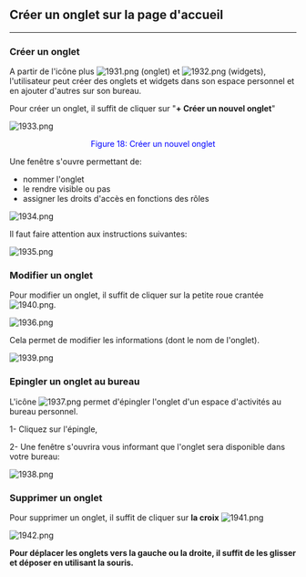 ## Créer un onglet sur la page d'accueil

---


### Créer un onglet

A partir de l'icône plus ![1931.png](http://www.claroline.net/uploads/custom/images/1931.png) (onglet) et ![1932.png](http://www.claroline.net/uploads/custom/images/1932.png) (widgets), l'utilisateur peut créer des onglets et widgets dans son espace personnel et en ajouter d'autres sur son bureau.

Pour créer un onglet, il suffit de cliquer sur "**+ Créer un nouvel onglet**"

![1933.png](http://www.claroline.net/uploads/custom/images/1933.png)

<p style ="text-align: center; color: blue">Figure 18: Créer un nouvel onglet</p>

Une fenêtre s'ouvre permettant de:

* nommer l'onglet
* le rendre visible ou pas
* assigner les droits d'accès en fonctions des rôles

![1934.png](http://www.claroline.net/uploads/custom/images/1934.png)

Il faut faire attention aux instructions suivantes:

![1935.png](http://www.claroline.net/uploads/custom/images/1935.png)


### Modifier un onglet
Pour modifier un onglet, il suffit de cliquer sur la petite roue crantée ![1940.png](http://www.claroline.net/uploads/custom/images/1940.png).

![1936.png](http://www.claroline.net/uploads/custom/images/1936.png)

Cela permet de modifier les informations (dont le nom de l'onglet).

![1939.png](http://www.claroline.net/uploads/custom/images/1939.png)

### Epingler un onglet au bureau
L'icône ![1937.png](http://www.claroline.net/uploads/custom/images/1937.png) permet d'épingler l'onglet d'un espace d'activités au bureau personnel.

1- Cliquez sur l'épingle,

2- Une fenêtre s'ouvrira  vous informant que l'onglet sera disponible dans votre bureau:

![1938.png](http://www.claroline.net/uploads/custom/images/1938.png)

### Supprimer un onglet
Pour supprimer un onglet, il suffit de cliquer sur **la croix** ![1941.png](http://www.claroline.net/uploads/custom/images/1941.png)

![1942.png](http://www.claroline.net/uploads/custom/images/1942.png)

**Pour déplacer les onglets vers la gauche ou la droite, il suffit de les glisser et déposer en utilisant la souris.**
